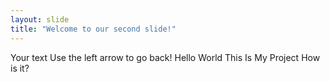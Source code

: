 ```yaml
---
layout: slide
title: "Welcome to our second slide!"
---
```

Your text
Use the left arrow to go back!
Hello
World
This 
Is
My 
Project
How is it?
